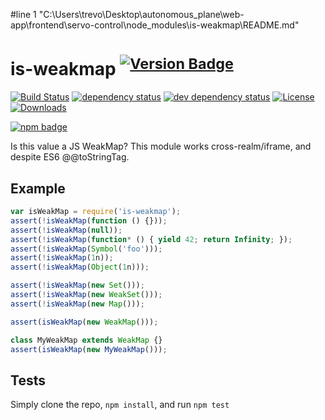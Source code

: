 #line 1 "C:\\Users\\trevo\\Desktop\\autonomous_plane\\web-app\\frontend\\servo-control\\node_modules\\is-weakmap\\README.md"
# is-weakmap <sup>[![Version Badge][2]][1]</sup>

[![Build Status][3]][4]
[![dependency status][5]][6]
[![dev dependency status][7]][8]
[![License][license-image]][license-url]
[![Downloads][downloads-image]][downloads-url]

[![npm badge][11]][1]

Is this value a JS WeakMap? This module works cross-realm/iframe, and despite ES6 @@toStringTag.

## Example

```js
var isWeakMap = require('is-weakmap');
assert(!isWeakMap(function () {}));
assert(!isWeakMap(null));
assert(!isWeakMap(function* () { yield 42; return Infinity; });
assert(!isWeakMap(Symbol('foo')));
assert(!isWeakMap(1n));
assert(!isWeakMap(Object(1n)));

assert(!isWeakMap(new Set()));
assert(!isWeakMap(new WeakSet()));
assert(!isWeakMap(new Map()));

assert(isWeakMap(new WeakMap()));

class MyWeakMap extends WeakMap {}
assert(isWeakMap(new MyWeakMap()));
```

## Tests
Simply clone the repo, `npm install`, and run `npm test`

[1]: https://npmjs.org/package/is-weakmap
[2]: http://versionbadg.es/inspect-js/is-weakmap.svg
[3]: https://travis-ci.org/inspect-js/is-weakmap.svg
[4]: https://travis-ci.org/inspect-js/is-weakmap
[5]: https://david-dm.org/inspect-js/is-weakmap.svg
[6]: https://david-dm.org/inspect-js/is-weakmap
[7]: https://david-dm.org/inspect-js/is-weakmap/dev-status.svg
[8]: https://david-dm.org/inspect-js/is-weakmap#info=devDependencies
[11]: https://nodei.co/npm/is-weakmap.png?downloads=true&stars=true
[license-image]: http://img.shields.io/npm/l/is-weakmap.svg
[license-url]: LICENSE
[downloads-image]: http://img.shields.io/npm/dm/is-weakmap.svg
[downloads-url]: http://npm-stat.com/charts.html?package=is-weakmap
